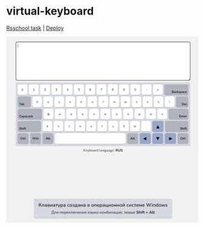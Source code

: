 # virtual-keyboard
[Rsschool task](https://github.com/rolling-scopes-school/tasks/blob/master/tasks/virtual-keyboard/virtual-keyboard-en.md)  | 
[Deploy](https://maxlisyanskiy.github.io/virtual-keyboard/)  

![Image alt](https://raw.githubusercontent.com/MaxLisyanskiy/virtual-keyboard/development/images/screen.png)